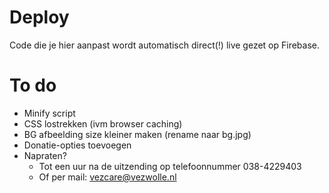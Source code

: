 # Deploy
Code die je hier aanpast wordt automatisch direct(!) live gezet op Firebase.

# To do
- Minify script
- CSS lostrekken (ivm browser caching)
- BG afbeelding size kleiner maken (rename naar bg.jpg)
- Donatie-opties toevoegen
- Napraten?
  - Tot een uur na de uitzending op telefoonnummer 038-4229403
  - Of per mail: vezcare@vezwolle.nl

